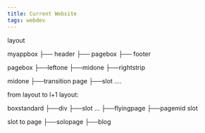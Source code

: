 ```yaml
---
title: Current Website
tags: webdev
---
```


layout

myappbox
├── header
├── pagebox
├── footer

pagebox
├──leftone
├──midone
├──rightstrip

midone
├──transition page
		├──slot
		....


from layout to l+1 layout:

boxstandard
├──div
		├──slot
...	├──flyingpage
				├──pagemid
						slot

slot to page
├──solopage
		├──blog